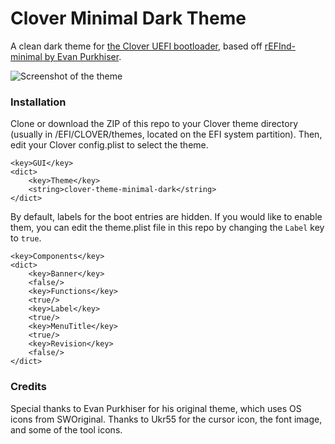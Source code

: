 # Clover Minimal Dark Theme
A clean dark theme for [the Clover UEFI bootloader](http://sourceforge.net/projects/cloverefiboot), based off [rEFInd-minimal by Evan Purkhiser](https://github.com/EvanPurkhiser/rEFInd-minimal).

![Screenshot of the theme](http://i.imgbox.com/4gssLdSI.png)

### Installation
Clone or download the ZIP of this repo to your Clover theme directory (usually in /EFI/CLOVER/themes, located on the EFI system partition). Then, edit your Clover config.plist to select the theme.
```plist
<key>GUI</key>
<dict>
	<key>Theme</key>
	<string>clover-theme-minimal-dark</string>
</dict>
```
By default, labels for the boot entries are hidden. If you would like to enable them, you can edit the theme.plist file in this repo by changing the `Label` key to `true`.
```plist
<key>Components</key>
<dict>
	<key>Banner</key>
	<false/>
	<key>Functions</key>
	<true/>
	<key>Label</key>
	<true/>
	<key>MenuTitle</key>
	<true/>
	<key>Revision</key>
	<false/>
</dict>
```

### Credits

Special thanks to Evan Purkhiser for his original theme, which uses OS icons from SWOriginal. Thanks to Ukr55 for the cursor icon, the font image, and some of the tool icons.
